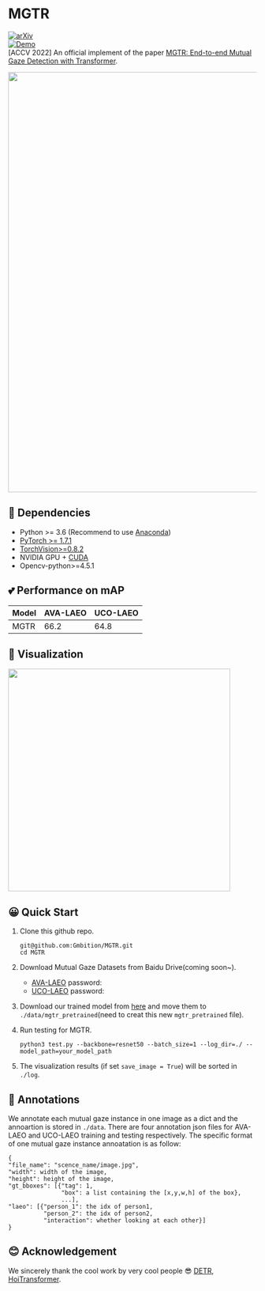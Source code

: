 # MGTR

[![arXiv](https://img.shields.io/badge/arXiv-Paper-<COLOR>.svg)](https://arxiv.org/pdf/2209.10930.pdf)<br>[![Demo](https://img.shields.io/badge/Demo-Video-blue)](https://youtu.be/pLV3MNJ0M7k)<br>
[ACCV 2022] An official implement of the paper [MGTR: End-to-end Mutual Gaze Detection with Transformer](https://arxiv.org/pdf/2209.10930.pdf).

<img  src="https://github.com/Gmbition/MGTR/blob/main/assets/image.png" width="850px">

## 📑 Dependencies

- Python >= 3.6 (Recommend to use [Anaconda](https://www.anaconda.com/download/#linux))
- [PyTorch >= 1.7.1](https://pytorch.org/)
- [TorchVision>=0.8.2](https://pytorch.org/)
- NVIDIA GPU + [CUDA](https://developer.nvidia.com/cuda-downloads)
- Opencv-python>=4.5.1


## 💕 Performance on mAP
| Model | AVA-LAEO | UCO-LAEO |
|---|---|---|
| MGTR | 66.2 | 64.8 |

## 👀 Visualization


<img  src="https://github.com/Gmbition/MGTR/blob/main/assets/viz.gif" width="450px">

## 😀 Quick Start

1. Clone this github repo.
   ```
   git@github.com:Gmbition/MGTR.git
   cd MGTR
   ```

2. Download Mutual Gaze Datasets from Baidu Drive(coming soon~).

   - [AVA-LAEO]()   password:
   - [UCO-LAEO]()  password:

3. Download our trained model from [here](https://drive.google.com/drive/folders/1Wu3ZEIfTiQ-Me8iknbPhEHMIiDWLeUaS?usp=sharing) and move them to `./data/mgtr_pretrained`(need to creat this new `mgtr_pretrained` file).

4. Run testing for MGTR.

   ```
   python3 test.py --backbone=resnet50 --batch_size=1 --log_dir=./ --model_path=your_model_path
   ```

5. The visualization results (if set `save_image = True`) will be sorted in `./log`.

## 📖 Annotations

We annotate each mutual gaze instance in one image as a dict and the annoartion is stored in `./data`. There are four annotation json files for AVA-LAEO and UCO-LAEO training and testing respectively. The specific format of one mutual gaze instance annoatation is as follow:

```
{
"file_name": "scence_name/image.jpg",
"width": width of the image,
"height": height of the image, 
"gt_bboxes": [{"tag": 1, 
               "box": a list containing the [x,y,w,h] of the box},
               ...],
"laeo": [{"person_1": the idx of person1, 
          "person_2": the idx of person2, 
          "interaction": whether looking at each other}]
}
```

## :blush: Acknowledgement

We sincerely thank the cool work by very cool people :sunglasses: 
[DETR](https://github.com/facebookresearch/detr), [HoiTransformer](https://github.com/bbepoch/HoiTransformer).
